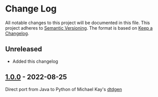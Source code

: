 # Change Log
All notable changes to this project will be documented in this file.
This project adheres to [Semantic Versioning].
The format is based on [Keep a Changelog].


## Unreleased

- Added this changelog

## [1.0.0] - 2022-08-25

Direct port from Java to Python of Michael Kay's [dtdgen](http://saxon.sourceforge.net/dtdgen.html)

[Semantic Versioning]: http://semver.org
[Keep a Changelog]: http://keepachangelog.com
[1.0.0]: https://github.com/philhanna/pydtdgen/compare/8be54c...1.0.0
